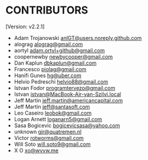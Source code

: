 # CONTRIBUTORS

[Version: v2.2.1]

- Adam Trojanowski <anlGT@users.noreply.github.com>
- alograg <alograg@gmail.com>
- aortyl <adam.ortyl+github@gmail.com>
- coopernewby <newbycooper@gmail.com>
- Dan Kaplun <dbkaplun@gmail.com>
- Francesco <piolag@gmail.com>
- Hanifi Gunes <hg@uber.com>
- Helvio Pedreschi <helvio88@gmail.com>
- Istvan Fodor <programtervezo@gmail.com>
- Istvan <istvan@MacBook-Air-van-Szilvi.local>
- Jeff Martin <jeff.martin@americancapital.com>
- Jeff Martin <jeff@santasoft.com>
- Leo Caseiro <leobok@gmail.com>
- Logan Arnett <loganarn5@gmail.com>
- Sasa Bogicevic <bogicevicsasa@yahoo.com>
- unknown <gjr@quatremen.nl>
- Victor <rotworms@gmail.com>
- Will Soto <will.soto9@gmail.com>
- X O <xo@wvvw.me>
